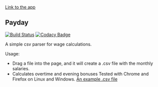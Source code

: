 [Link to the app](https://secret-headland-35100.herokuapp.com/) 

## Payday
[![Build Status](https://travis-ci.org/xbexbex/Payday.svg?branch=master)](https://travis-ci.org/xbexbex/Payday) [![Codacy Badge](https://api.codacy.com/project/badge/Grade/e763b76edf454227a3c863ab5ee521b6)](https://www.codacy.com/app/xbexbex/Payday?utm_source=github.com&amp;utm_medium=referral&amp;utm_content=xbexbex/Payday&amp;utm_campaign=Badge_Grade)

A simple csv parser for wage calculations. 

Usage:
* Drag a file into the page, and it will create a .csv file with the monthly salaries. 
* Calculates overtime and evening bonuses
Tested with Chrome and Firefox on Linux and Windows.
[An example .csv file](testfile.csv)
